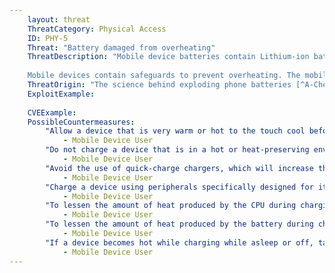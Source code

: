 ```yaml
---
    layout: threat
    ThreatCategory: Physical Access
    ID: PHY-5
    Threat: "Battery damaged from overheating"
    ThreatDescription: "Mobile device batteries contain Lithium-ion batteries, which based on their design and chemical composition, will always produce some heat (and a combustible gas) during charging or expenditure of charge. They are, however, designed to dissipate some measure of these as they are generated. However, if a battery is damaged, defective, poorly designed, or misused, the battery has an increased chance to generate more heat over time than it can safely dissipate, which can lead to overheating. Overheating can break-down battery components and cause an effect called `thermal (or heat) runaway'. During this effect, the electrolytes in the battery undergo a chemical reaction that produces additional heat and gas, which perpetuates the effect. Eventually, the excess heat and gas will combust, which may deform the battery or even cause fire or explosion, potentially resulting in damage to other components of the device.
    
    Mobile devices contain safeguards to prevent overheating. The mobile OS may turn off the device if the temperature becomes too great to stop generating additional heat in the CPU and other components. The battery controller will prevent excess current from entering the battery terminal (over-charging), which rapidly generates excess heat. However, overheating can still occur if the device is damaged, defective, or poorly designed. Additionally, as a device is recharged, and particularly if rapidly charged, Lithium ions may permeate the electrolyte separator and bond to the opposite terminal. If enough Litium bonds in this manner, a short-circuit occurs inside battery, which will greatly increase the risk of overheating."
    ThreatOrigin: "The science behind exploding phone batteries [^A-Chen-L-Goode-1]"
    ExploitExample: 
        
    CVEExample:
    PossibleCountermeasures:
        "Allow a device that is very warm or hot to the touch cool before charging it.":
            - Mobile Device User
        "Do not charge a device that is in a hot or heat-preserving environment, such as in direct sunlight, in a hot car, or under a blanket, as this will decrease the rate at which the device can dissipate heat.":
            - Mobile Device User
        "Avoid the use of quick-charge chargers, which will increase the heat produced during charging operations. and will increase risk of causing the battery to overheat.":
            - Mobile Device User
        "Charge a device using peripherals specifically designed for it, such as the charging unit and cable packaged with the device.":
            - Mobile Device User
        "To lessen the amount of heat produced by the CPU during charging operations, place the device into sleep mode or turn it completely off while charging":
            - Mobile Device User
        "To lessen the amount of heat produced by the battery during charging operations, charge the device from the USB port of a trusted computer.":
            - Mobile Device User
        "If a device becomes hot while charging while asleep or off, take it to a authorized service center so a defective battery can be replaced before causing damage to the device.":
            - Mobile Device User
---
```

